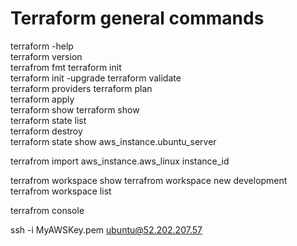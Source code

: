 # Terraform general commands

terraform -help  
terraform version  
terrafrom fmt
terraform init  
terraform init -upgrade
terraform validate  
terraform providers
terraform plan  
terraform apply  
terraform show terraform show  
terraform state list  
terraform destroy  
terraform state show aws_instance.ubuntu_server

terrafrom import aws_instance.aws_linux instance_id

terrafrom workspace show
terrafrom workspace new development
terrafrom workspace list

terrafrom console



ssh -i MyAWSKey.pem ubuntu@52.202.207.57
